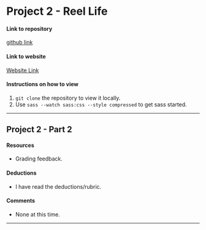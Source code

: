 # Project 2 - Reel Life

#### Link to repository
[github link](https://github.com/liveoutloud/project-2_boone-janetta)

#### Link to website
[Website Link](www.thisisyourwebsite.com)
<!--TODO: update website link for Project 2 - Part 3-->

#### Instructions on how to view
1. `git clone` the repository to view it locally.
2. Use `sass --watch sass:css --style compressed` to get sass started.

---

## Project 2 - Part 2

#### Resources
- Grading feedback.

#### Deductions
- I have read the deductions/rubric.

#### Comments
- None at this time.

---
